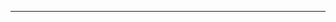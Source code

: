 <!--
CO_OP_TRANSLATOR_METADATA:
{
  "original_hash": "2d33a71bed73d6daee78e2d473ece975",
  "translation_date": "2025-08-26T13:26:03+00:00",
  "source_file": "SECURITY.md",
  "language_code": "lt"
}
-->


---

